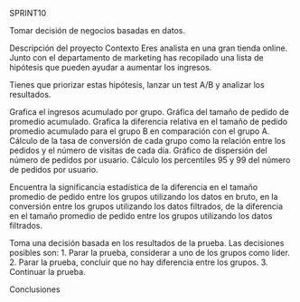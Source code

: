 SPRINT10

Tomar decisión de negocios basadas en datos.

Descripción del proyecto
Contexto
Eres analista en una gran tienda online. Junto con el departamento de marketing has recopilado una lista de hipótesis que pueden ayudar a aumentar los ingresos.

Tienes que priorizar estas hipótesis, lanzar un test A/B y analizar los resultados.

Grafica el ingresos acumulado por grupo.
Gráfica del tamaño de pedido de promedio acumulado.
Grafica la diferencia relativa en el tamaño de pedido promedio acumulado para el grupo B en comparación con el grupo A.
Cálculo de la tasa de conversión de cada grupo como la relación entre los pedidos y el número de visitas de cada día.
Gráfico de dispersión del número de pedidos por usuario. 
Cálculo los percentiles 95 y 99 del número de pedidos por usuario.

Encuentra la significancia estadística de la diferencia en el tamaño promedio de pedido entre los grupos utilizando los datos en bruto, en la conversión entre los grupos utilizando los datos filtrados, de la diferencia en el tamaño promedio de pedido entre los grupos utilizando los datos filtrados.

Toma una decisión basada en los resultados de la prueba. Las decisiones posibles son: 1. Parar la prueba, considerar a uno de los grupos como líder. 2. Parar la prueba, concluir que no hay diferencia entre los grupos. 3. Continuar la prueba.

Conclusiones